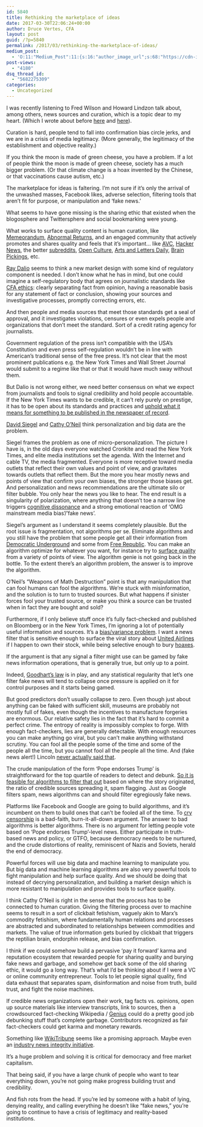 ```yaml
---
id: 5840
title: Rethinking the marketplace of ideas
date: 2017-03-30T22:06:24+00:00
author: Druce Vertes, CFA
layout: post
guid: /?p=5840
permalink: /2017/03/rethinking-the-marketplace-of-ideas/
medium_post:
  - 'O:11:"Medium_Post":11:{s:16:"author_image_url";s:68:"https://cdn-images-1.medium.com/fit/c/200/200/0*tLekueVp7unnAXxY.jpg";s:10:"author_url";s:25:"https://medium.com/@druce";s:11:"byline_name";N;s:12:"byline_email";N;s:10:"cross_link";s:2:"no";s:2:"id";s:12:"df0189a52a14";s:21:"follower_notification";s:3:"yes";s:7:"license";s:19:"all-rights-reserved";s:14:"publication_id";s:2:"-1";s:6:"status";s:6:"public";s:3:"url";s:74:"https://medium.com/@druce/rethinking-the-marketplace-of-ideas-df0189a52a14";}'
post-views:
  - "4180"
dsq_thread_id:
  - "5682275309"
categories:
  - Uncategorized
---
```

I was recently listening to Fred Wilson and Howard Lindzon talk about, among others, news sources and curation, which is a topic dear to my heart. (Which I wrote about before [here](/2016/11/on-fake-news-market-designs-and-the-fascistlibertarian-nexus/) and [here](/2017/02/come-back-kelly-evans-well-be-good-i-promise/)).

Curation is hard, people tend to fall into confirmation bias circle jerks, and we are in a crisis of media legitimacy. (More generally, the legitimacy of the establishment and objective reality.)

If you think the moon is made of green cheese, you have a problem. If a lot of people think the moon is made of green cheese, society has a much bigger problem. (Or that climate change is a hoax invented by the Chinese, or that vaccinations cause autism, etc.)

The marketplace for ideas is faltering. I&#8217;m not sure if it&#8217;s only the arrival of the unwashed masses, Facebook likes, adverse selection, filtering tools that aren&#8217;t fit for purpose, or manipulation and &#8216;fake news.&#8217;

What seems to have gone missing is the sharing ethic that existed when the blogosphere and Twittersphere and social bookmarking were young.

What works to surface quality content is human curation, like [Memeorandum](http://www.memeorandum.com/), [Abnormal Returns](https://abnormalreturns.com/), and an engaged community that actively promotes and shares quality and feels that it&#8217;s important&#8230; like [AVC](http://avc.com/), [Hacker News](https://news.ycombinator.com/), the better [subreddits](https://www.reddit.com/r/Economics/), [Open Culture](https://twitter.com/openculture), [Arts and Letters Daily](http://www.aldaily.com/), [Brain Pickings](https://www.brainpickings.org/), etc.

[Ray Dalio](http://www.businessinsider.com/ray-dalio-interview-henry-blodget-1-2017) seems to think a new market design with some kind of regulatory component is needed. I don&#8217;t know what he has in mind, but one could imagine a self-regulatory body that agrees on journalistic standards like [CFA ethics](https://www.cfainstitute.org/ethics/codes/ethics/Pages/index.aspx): clearly separating fact from opinion, having a reasonable basis for any statement of fact or conclusion, showing your sources and investigative processes, promptly correcting errors, etc.

And then people and media sources that meet those standards get a seal of approval, and it investigates violations, censures or even expels people and organizations that don&#8217;t meet the standard. Sort of a credit rating agency for journalists.

Government regulation of the press isn&#8217;t compatible with the USA&#8217;s Constitution and even press self-regulation wouldn&#8217;t be in line with American&#8217;s traditional sense of the free press. It&#8217;s not clear that the most prominent publications e.g. the New York Times and Wall Street Journal would submit to a regime like that or that it would have much sway without them.

But Dalio is not wrong either, we need better consensus on what we expect from journalists and tools to signal credibility and hold people accountable. If the New York Times wants to be credible, it can&#8217;t rely purely on prestige, it has to be open about its standards and practices and [uphold what it means for something to be published in the newspaper of record](http://www.philly.com/philly/blogs/attytood/The-big-problem-with-NY-Times-climate-isnt-what-you-think.html).

[David Siegel](http://www.businessinsider.com/two-sigma-david-siegel-on-fake-news-and-infinite-personalization-2017-2) and [Cathy O&#8217;Neil](https://www.bloomberg.com/view/articles/2017-01-24/if-fake-news-fools-you-it-can-fool-robots-too) think personalization and big data are the problem.

Siegel frames the problem as one of micro-personalization. The picture I have is, in the old days everyone watched Cronkite and read the New York Times, and elite media institutions set the agenda. With the Internet and cable TV, the media fragmented. Everyone is more receptive toward media outlets that reflect their own values and point of view, and gravitates towards outlets that reflect them. But the more you hear mostly news and points of view that confirm your own biases, the stronger those biases get. And personalization and news recommendations are the ultimate silo or filter bubble. You only hear the news you like to hear. The end result is a singularity of polarization, where anything that doesn&#8217;t toe a narrow line triggers [cognitive dissonance](http://theoatmeal.com/comics/believe) and a strong emotional reaction of &#8216;OMG mainstream media bias&#8217;/&#8217;fake news&#8217;.

Siegel&#8217;s argument as I understand it seems completely plausible. But the root issue is fragmentation, not algorithms per se. Eliminate algorithms and you still have the problem that some people get all their information from [Democratic Underground](https://www.democraticunderground.com/) and some from [Free Republic](http://www.freerepublic.com/tag/*/index). You can make an algorithm optimize for whatever you want, for instance try to [surface quality](https://www.bloomberg.com/news/articles/2017-04-25/google-rewrites-its-powerful-search-rankings-to-bury-fake-news) from a variety of points of view. The algorithm genie is not going back in the bottle. To the extent there&#8217;s an algorithm problem, the answer is to improve the algorithm.

O&#8217;Neil&#8217;s &#8220;Weapons of Math Destruction&#8221; point is that any manipulation that can fool humans can fool the algorithms. We&#8217;re stuck with misinformation, and the solution is to turn to trusted sources. But what happens if sinister forces fool your trusted source, or make you think a source can be trusted when in fact they are bought and sold?

Furthermore, if I only believe stuff once it&#8217;s fully fact-checked and published on Bloomberg or in the New York Times, I&#8217;m ignoring a lot of potentially useful information and sources. It&#8217;s a [bias/variance problem](/2016/11/everyone-lives-in-a-bubble-and-all-models-are-overfitted/). I want a news filter that is sensitive enough to surface the viral story about [United Airlines](http://www.businessinsider.com/video-shows-passenger-forcibly-dragged-off-united-airlines-plane-2017-4) if I happen to own their stock, while being selective enough to bury [hoaxes](https://www.nytimes.com/2015/06/07/magazine/the-agency.html?_r=0).

If the argument is that any signal a filter might use can be gamed by fake news information operations, that is generally true, but only up to a point.

Indeed, [Goodhart&#8217;s law](http://lesswrong.com/lw/1ws/the_importance_of_goodharts_law/) is in play, and any statistical regularity that let&#8217;s one filter fake news will tend to collapse once pressure is applied on it for control purposes and it starts being gamed.

But good predictors don&#8217;t usually collapse to zero. Even though just about anything can be faked with sufficient skill, museums are probably not mostly full of fakes, even though the incentives to manufacture forgeries are enormous. Our relative safety lies in the fact that it&#8217;s hard to commit a perfect crime. The entropy of reality is impossibly complex to forge. With enough fact-checkers, lies are generally detectable. With enough resources you can make anything go viral, but you can&#8217;t make anything withstand scrutiny. You can fool all the people some of the time and some of the people all the time, but you cannot fool all the people all the time. And (fake news alert!) Lincoln [never actually said that](http://quoteinvestigator.com/2013/12/11/cannot-fool/).

The crude manipulation of the form &#8216;Pope endorses Trump&#8217; is straightforward for the top quartile of readers to detect and debunk. [So it is feasible for algorithms to filter that out](https://shift.newco.co/how-to-detect-fake-news-in-real-time-9fdae0197bfd) based on where the story originated, the ratio of credible sources spreading it, spam flagging. Just as Google filters spam, news algorithms can and should filter egregiously fake news.

Platforms like Facebook and Google are going to build algorithms, and it&#8217;s incumbent on them to build ones that can&#8217;t be fooled all of the time. To [cry censorship](http://www.zerohedge.com/news/2017-01-21/exposing-fake-news-censorship-industry) is a bad-faith, burn-it-all-down argument. The answer to bad algorithms is better algorithms. There is no argument for letting people vote based on &#8216;Pope endorses Trump&#8217;-level news. Either participate in truth-based news and policy, or GTFO, because democracy needs to be nurtured, and the crude distortions of reality, reminiscent of Nazis and Soviets, herald the end of democracy.

Powerful forces will use big data and machine learning to manipulate you. But big data and machine learning algorithms are also very powerful tools to fight manipulation and help surface quality. And we should be doing that instead of decrying personalization, and building a market design which is more resistant to manipulation and provides tools to surface quality.

I think Cathy O&#8217;Neil is right in the sense that the process has to be connected to human curation. Giving the filtering process over to machine seems to result in a sort of clickbait fetishism, vaguely akin to Marx&#8217;s commodity fetishism, where fundamentally human relations and processes are abstracted and subordinated to relationships between commodities and markets. The value of true information gets buried by clickbait that triggers the reptilian brain, endorphin release, and bias confirmation.

I think if we could somehow build a pervasive &#8216;pay it forward&#8217; karma and reputation ecosystem that rewarded people for sharing quality and burying fake news and garbage, and somehow get back some of the old sharing ethic, it would go a long way. That&#8217;s what I&#8217;d be thinking about if I were a VC or online community entrepreneur. Tools to let people signal quality, find data exhaust that separates spam, disinformation and noise from truth, build trust, and fight the noise machines.

If credible news organizations open their work, tag facts vs. opinions, open up source materials like interview transcripts, link to sources, then a crowdsourced fact-checking Wikipedia / [Genius](https://rap.genius.com/) could do a pretty good job debunking stuff that&#8217;s complete garbage. Contributors recognized as fair fact-checkers could get karma and monetary rewards.

Something like [WikiTribune](https://www.wired.co.uk/article/jimmy-wales-wikitribune) seems like a promising approach. Maybe even an [industry news integrity initiative](http://www.niemanlab.org/2017/04/the-news-integrity-initiative-is-taking-a-cross-industry-approach-to-fixing-the-news-trust-problem/).

It&#8217;s a huge problem and solving it is critical for democracy and free market capitalism.

That being said, if you have a large chunk of people who want to tear everything down, you&#8217;re not going make progress building trust and credibility.

And fish rots from the head. If you&#8217;re led by someone with a habit of lying, denying reality, and calling everything he doesn&#8217;t like &#8220;fake news,&#8221; you&#8217;re going to continue to have a crisis of legitimacy and reality-based institutions.